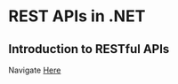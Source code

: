 # REST APIs in .NET

## Introduction to RESTful APIs

Navigate [Here](/1_introduction_to_restful_apis/readme.md)
